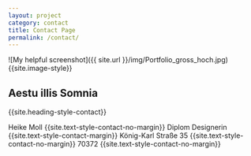 ```yaml
---
layout: project
category: contact
title: Contact Page
permalink: /contact/
---
```


![My helpful screenshot]({{ site.url }}/img/Portfolio_gross_hoch.jpg){{site.image-style}}

## Aestu illis Somnia
{{site.heading-style-contact}}

Heike Moll
{{site.text-style-contact-no-margin}}
Diplom Designerin
{{site.text-style-contact-margin}}
König-Karl Straße 35
{{site.text-style-contact-no-margin}}
70372
{{site.text-style-contact-no-margin}}